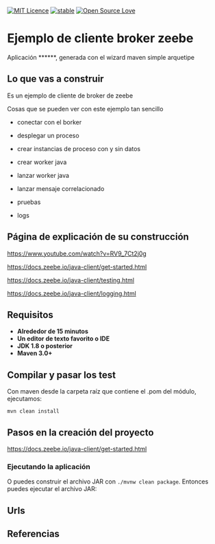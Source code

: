 [![MIT Licence](https://badges.frapsoft.com/os/mit/mit.svg?v=103)](https://opensource.org/licenses/mit-license.php)
[![stable](http://badges.github.io/stability-badges/dist/stable.svg)](http://github.com/badges/stability-badges)
[![Open Source Love](https://badges.frapsoft.com/os/v1/open-source.png?v=103)](https://github.com/ellerbrock/open-source-badge/)

# Ejemplo de cliente broker zeebe #

Aplicación ******, generada con el wizard maven simple arquetipe


## Lo que vas a construir ##

Es un ejemplo de cliente de broker de zeebe

Cosas que se pueden ver con este ejemplo tan sencillo
- conectar con el borker
- desplegar un proceso
- crear instancias de proceso con y sin datos
- crear worker java
- lanzar worker java
- lanzar mensaje correlacionado

- pruebas

- logs

## Página de explicación de su construcción ##

https://www.youtube.com/watch?v=RV9_7Ct2j0g

https://docs.zeebe.io/java-client/get-started.html

https://docs.zeebe.io/java-client/testing.html


https://docs.zeebe.io/java-client/logging.html



## Requisitos ##

- **Alrededor de 15 minutos**
- **Un editor de texto favorito o IDE**
- **JDK 1.8 o posterior**
- **Maven 3.0+**

## Compilar y pasar los test ##

Con maven desde la carpeta raíz que contiene el .pom del módulo, ejecutamos:

    mvn clean install

## Pasos en la creación del proyecto ##

https://docs.zeebe.io/java-client/get-started.html
	

### Ejecutando la aplicación ###

O puedes construir el archivo JAR con `./mvnw clean package`. Entonces puedes ejecutar el archivo JAR:


## Urls ##


## Referencias ##